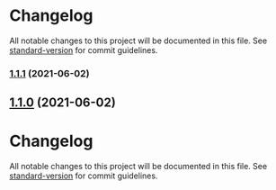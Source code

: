 # Changelog

All notable changes to this project will be documented in this file. See [standard-version](https://github.com/conventional-changelog/standard-version) for commit guidelines.

### [1.1.1](https://github.com/amirelemam/nodejs_express_project_template_boilerplate/compare/v1.1.0...v1.1.1) (2021-06-02)

## [1.1.0](https://github.com/amirelemam/nodejs_express_project_template_boilerplate/compare/v1.0.0...v1.1.0) (2021-06-02)

# Changelog

All notable changes to this project will be documented in this file. See [standard-version](https://github.com/conventional-changelog/standard-version) for commit guidelines.
